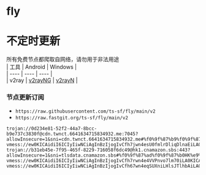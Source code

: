 # fly
# 不定时更新
所有免费节点都爬取自网络，请勿用于非法用途  
|  工具  | Android  | Windows  |  
|  ----  | ----   | ----  |  
| v2ray  | [v2rayNG](https://github.com/2dust/v2rayNG/releases) | [v2rayN](https://github.com/2dust/v2rayN/releases) |  
  
### 节点更新订阅  
- `https://raw.githubusercontent.com/ts-sf/fly/main/v2`  
- `https://raw.fastgit.org/ts-sf/fly/main/v2`  
``` 
trojan://0d234e81-52f2-44a7-8bcc-b9e737c3830f@cdn.twnct.6641634715834932.me:7045?allowInsecure=1&sni=cdn.twnct.6641634715834932.me#%f0%9f%87%b9%f0%9f%87%bcTW%e5%8f%b0%e6%b9%be
vmess://ew0KICAidiI6ICIyIiwNCiAgInBzIjogIvCfh7jwn4esU0fmlrDliqDlnaEiLA0KICAiYWRkIjogIjEwNy4xNDguMTk1LjI2IiwNCiAgInBvcnQiOiAiNDIwMTQiLA0KICAiaWQiOiAiNDE4MDQ4YWYtYTI5My00Yjk5LTliMGMtOThjYTM1ODBkZDI0IiwNCiAgImFpZCI6ICI2NCIsDQogICJzY3kiOiAiYXV0byIsDQogICJuZXQiOiAidGNwIiwNCiAgInR5cGUiOiAibm9uZSIsDQogICJob3N0IjogInVzMy54bi0tbWVzMzU4YTl1cmN0eC5jb20iLA0KICAicGF0aCI6ICIvIiwNCiAgInRscyI6ICIiLA0KICAic25pIjogIiINCn0=
trojan://b31eb45e-7f95-465f-8229-716058f6dc49@hk1.cnamazon.sbs:443?allowInsecure=1&sni=tlsdata.cnamazon.sbs#%f0%9f%87%ad%f0%9f%87%b0HK%e9%a6%99%e6%b8%af
vmess://ew0KICAidiI6ICIyIiwNCiAgInBzIjogIvCfh7rwn4e4VVPnvo7lm70iLA0KICAiYWRkIjogIjEwNC4yMC4yNDUuMTc0IiwNCiAgInBvcnQiOiAiNDQzIiwNCiAgImlkIjogIjk1ODhjYjBmLTUxMDItNGU2Ni1kNWZiLWY5NmNiYTlhY2RkYSIsDQogICJhaWQiOiAiMCIsDQogICJzY3kiOiAiYXV0byIsDQogICJuZXQiOiAid3MiLA0KICAidHlwZSI6ICJub25lIiwNCiAgImhvc3QiOiAidG91LnZ0Y3NzLnRvcCIsDQogICJwYXRoIjogIi9xYXp4Y3YwMCIsDQogICJ0bHMiOiAidGxzIiwNCiAgInNuaSI6ICJ0b3UudnRjc3MudG9wIg0KfQ==
vmess://ew0KICAidiI6ICIyIiwNCiAgInBzIjogIvCfh67wn4eqSUXniLHlsJTlhbAiLA0KICAiYWRkIjogIjQ1Ljc3LjY2LjIxMiIsDQogICJwb3J0IjogIjQ0MyIsDQogICJpZCI6ICJDNUUyRTRFMC05MkM3LTQ1MzEtQUY0Ni03MTczRDY0OEI2MDAiLA0KICAiYWlkIjogIjAiLA0KICAic2N5IjogImF1dG8iLA0KICAibmV0IjogIndzIiwNCiAgInR5cGUiOiAibm9uZSIsDQogICJob3N0IjogIkR1c3NlbGRvcmYua290aWNrLnNpdGUiLA0KICAicGF0aCI6ICIvc3BlZWR0ZXN0IiwNCiAgInRscyI6ICJ0bHMiLA0KICAic25pIjogIkR1c3NlbGRvcmYua290aWNrLnNpdGUiDQp9
```